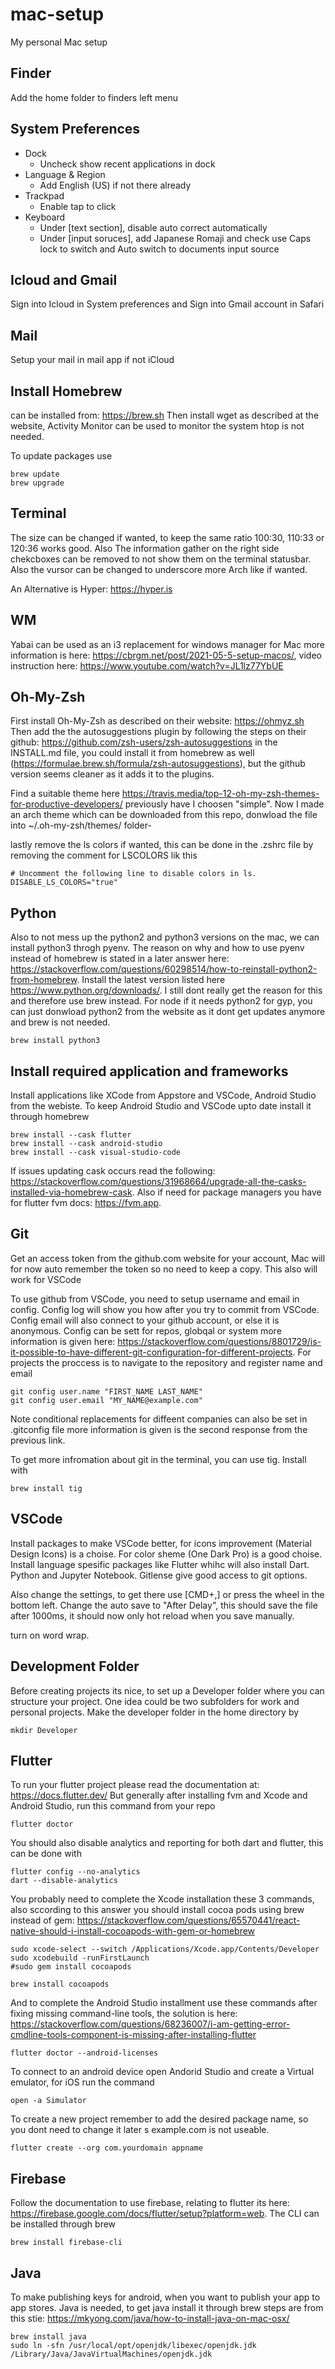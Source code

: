 # mac-setup
My personal Mac setup

## Finder
Add the home folder to finders left menu

## System Preferences
* Dock
  * Uncheck show recent applications in dock
* Language & Region
  * Add English (US) if not there already
* Trackpad
  * Enable tap to click
* Keyboard
  * Under [text section], disable auto correct automatically 
  * Under [input soruces], add Japanese Romaji and check use Caps lock to switch and Auto switch to documents input source

## Icloud and Gmail
Sign into Icloud in System preferences and Sign into Gmail account in Safari

## Mail
Setup your mail in mail app if not iCloud

## Install Homebrew
can be installed from: https://brew.sh
Then install wget as described at the website, Activity Monitor can be used to monitor the system htop is not needed.

To update packages use
```
brew update
brew upgrade
```

## Terminal

The size can be changed if wanted, to keep the same ratio 100:30, 110:33 or 120:36 works good. Also The information gather on the right side chekcboxes can be removed to not show them on the terminal statusbar. Also the vursor can be changed to underscore more Arch like if wanted.

An Alternative is Hyper: https://hyper.is

## WM
Yabai can be used as an i3 replacement for windows manager for Mac more information is here: https://cbrgm.net/post/2021-05-5-setup-macos/, video instruction here: https://www.youtube.com/watch?v=JL1lz77YbUE

## Oh-My-Zsh
First install Oh-My-Zsh as described on their website: https://ohmyz.sh
Then add the the autosuggestions plugin by following the steps on their github: https://github.com/zsh-users/zsh-autosuggestions in the INSTALL.md file, you could install it from homebrew as well (https://formulae.brew.sh/formula/zsh-autosuggestions), but the github version seems cleaner as it adds it to the plugins.

Find a suitable theme here https://travis.media/top-12-oh-my-zsh-themes-for-productive-developers/ previously have I choosen "simple". Now I made an arch theme which can be downloaded from this repo, donwload the file into ~/.oh-my-zsh/themes/ folder-

lastly remove the ls colors if wanted, this can be done in the .zshrc file by removing the comment for LSCOLORS lik this
```
# Uncomment the following line to disable colors in ls.
DISABLE_LS_COLORS="true"
```

## Python
Also to not mess up the python2 and python3 versions on the mac, we can install python3 throgh pyenv. The reason on why and how to use pyenv instead of homebrew is stated in a later answer here: https://stackoverflow.com/questions/60298514/how-to-reinstall-python2-from-homebrew. Install the latest version listed here https://www.python.org/downloads/. I still dont really get the reason for this and therefore use brew instead. For node if it needs python2 for gyp, you can just donwload python2 from the website as it dont get updates anymore and brew is not needed.

```
brew install python3
```

## Install required application and frameworks
Install applications like XCode from Appstore and VSCode, Android Studio from the webiste. To keep Android Studio and VSCode upto date install it through homebrew
```
brew install --cask flutter
brew install --cask android-studio
brew install --cask visual-studio-code
```
If issues updating cask occurs read the following: https://stackoverflow.com/questions/31968664/upgrade-all-the-casks-installed-via-homebrew-cask. Also if need for package managers you have for flutter fvm docs: https://fvm.app.

## Git
Get an access token from the github.com website for your account, Mac will for now auto remember the token so no need to keep a copy. This also will work for VSCode

To use github from VSCode, you need to setup username and email in config. Config log will show you how after you try to commit from VSCode. Config email will also connect to your github account, or else it is anonymous. Config can be sett for repos, globqal or system more information is given here: https://stackoverflow.com/questions/8801729/is-it-possible-to-have-different-git-configuration-for-different-projects. For projects the proccess is to navigate to the repository and register name and email
```
git config user.name "FIRST_NAME LAST_NAME"
git config user.email "MY_NAME@example.com"
```
Note conditional replacements for diffeent companies can also be set in .gitconfig file more information is given is the second response from the previous link.
 
To get more infromation about git in the terminal, you can use tig. Install with
```
brew install tig
```

## VSCode
Install packages to make VSCode better, for icons improvement (Material Design Icons) is a choise. For color sheme (One Dark Pro) is a good choise. Install language spesific packages like Flutter whihc will also install Dart. Python and Jupyter Notebook. Gitlense give good access to git options.

Also change the settings, to get there use [CMD+,] or press the wheel in the bottom left. Change the auto save to "After Delay", this should save the file after 1000ms, it should now only hot reload when you save manually.

turn on word wrap. 

## Development Folder
Before creating projects its nice, to set up a Developer folder where you can structure your project. One idea could be two subfolders for work and personal projects. Make the developer folder in the home directory by
```
mkdir Developer
```

## Flutter
To run your flutter project please read the documentation at: https://docs.flutter.dev/
But generally after installing fvm and Xcode and Android Studio, run this command from your repo
```
flutter doctor 
```
You should also disable analytics and reporting for both dart and flutter, this can be done with
```
flutter config --no-analytics
dart --disable-analytics
```
You probably need to complete the Xcode installation these 3 commands, also sccording to this answer you should install cocoa pods using brew instead of gem: https://stackoverflow.com/questions/65570441/react-native-should-i-install-cocoapods-with-gem-or-homebrew
```
sudo xcode-select --switch /Applications/Xcode.app/Contents/Developer
sudo xcodebuild -runFirstLaunch
#sudo gem install cocoapods

brew install cocoapods
```
And to complete the Android Studio installment use these commands after fixing missing command-line tools, the solution is here: https://stackoverflow.com/questions/68236007/i-am-getting-error-cmdline-tools-component-is-missing-after-installing-flutter
```
flutter doctor --android-licenses
```
To connect to an android device open Andorid Studio and create a Virtual emulator, for iOS run the command
```
open -a Simulator
```
To create a new project remember to add the desired package name, so you dont need to change it later s example.com is not useable. 
```
flutter create --org com.yourdomain appname
```

## Firebase
Follow the documentation to use firebase, relating to flutter its here: https://firebase.google.com/docs/flutter/setup?platform=web. The CLI can be installed through brew 

```
brew install firebase-cli
```

## Java
To make publishing keys for android, when you want to publish your app to app stores. Java is needed, to get java install it through brew steps are from this stie: https://mkyong.com/java/how-to-install-java-on-mac-osx/
```
brew install java
sudo ln -sfn /usr/local/opt/openjdk/libexec/openjdk.jdk /Library/Java/JavaVirtualMachines/openjdk.jdk
```
